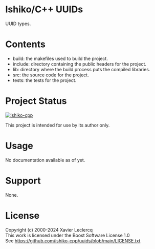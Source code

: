 # Ishiko/C++ UUIDs

UUID types.

# Contents

- build: the makefiles used to build the project.
- include: directory containing the public headers for the project.
- lib: directory where the build process puts the compiled libraries.
- src: the source code for the project.
- tests: the tests for the project.

# Project Status

[![ishiko-cpp](https://circleci.com/gh/ishiko-cpp/uuids.svg?style=shield)](https://circleci.com/gh/ishiko-cpp/uuids)

This project is intended for use by its author only.

# Usage

No documentation available as of yet.

# Support

None.

# License

Copyright (c) 2000-2024 Xavier Leclercq\
This work is licensed under the Boost Software License 1.0\
See https://github.com/ishiko-cpp/uuids/blob/main/LICENSE.txt
